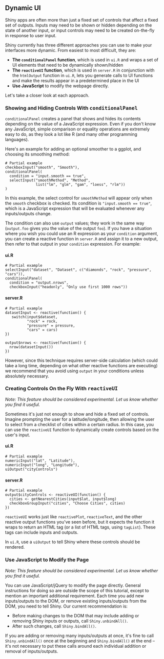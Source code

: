 ## Dynamic UI

Shiny apps are often more than just a fixed set of controls that affect a fixed set of outputs. Inputs may need to be shown or hidden depending on the state of another input, or input controls may need to be created on-the-fly in response to user input.

Shiny currently has three different approaches you can use to make your interfaces more dynamic. From easiest to most difficult, they are:

* **The `conditionalPanel` function**, which is used in `ui.R` and wraps a set of UI elements that need to be dynamically shown/hidden
* **The `reactiveUI` function**, which is used in `server.R` in conjunction with the `htmlOutput` function in `ui.R`, lets you generate calls to UI functions and make the results appear in a predetermined place in the UI
* **Use JavaScript** to modify the webpage directly.

Let's take a closer look at each approach.

### Showing and Hiding Controls With <tt>conditionalPanel</tt>

`conditionalPanel` creates a panel that shows and hides its contents depending on the value of a JavaScript expression. Even if you don't know any JavaScript, simple comparison or equality operations are extremely easy to do, as they look a lot like R (and many other programming languages).

Here's an example for adding an optional smoother to a ggplot, and choosing its smoothing method:

<pre><code class="r"># Partial example
checkboxInput("smooth", "Smooth"),
conditionalPanel(
  condition = "input.smooth == true",
  selectInput("smoothMethod", "Method",
              list("lm", "glm", "gam", "loess", "rlm"))
)</code></pre>

In this example, the select control for `smoothMethod` will appear only when the `smooth` checkbox is checked. Its condition is `"input.smooth == true"`, which is a JavaScript expression that will be evaluated whenever any inputs/outputs change.

The condition can also use `output` values; they work in the same way (`output.foo` gives you the value of the output `foo`). If you have a situation where you wish you could use an R expression as your `condition` argument, you can create a reactive function in `server.R` and assign it to a new output, then refer to that output in your `condition` expression. For example:

#### ui.R

<pre><code class="r"># Partial example
selectInput("dataset", "Dataset", c("diamonds", "rock", "pressure", "cars")),
conditionalPanel(
  condition = "output.nrows",
  checkboxInput("headonly", "Only use first 1000 rows"))</code></pre>

#### server.R

<pre><code class="r"># Partial example
datasetInput &lt;- reactive(function() {
   switch(input$dataset,
          "rock" = rock,
          "pressure" = pressure,
          "cars" = cars)
})

output$nrows &lt;- reactive(function() {
  nrow(datasetInput())
})</code></pre>

However, since this technique requires server-side calculation (which could take a long time, depending on what other reactive functions are executing) we recommend that you avoid using `output` in your conditions unless absolutely necessary.

### Creating Controls On the Fly With <tt>reactiveUI</tt>

*Note: This feature should be considered experimental. Let us know whether you find it useful.*

Sometimes it's just not enough to show and hide a fixed set of controls. Imagine prompting the user for a latitude/longitude, then allowing the user to select from a checklist of cities within a certain radius. In this case, you can use the `reactiveUI` function to dynamically create controls based on the user's input.

#### ui.R

<pre><code class="r"># Partial example
numericInput("lat", "Latitude"),
numericInput("long", "Longitude"),
uiOutput("cityControls")</code></pre>

#### server.R

<pre><code class="r"># Partial example
output$cityControls &lt;- reactiveUI(function() {
  cities &lt;- getNearestCities(input$lat, input$long)
  checkboxGroupInput("cities", "Choose Cities", cities)
})</code></pre>

`reactiveUI` works just like `reactivePlot`, `reactiveText`, and the other reactive output functions you've seen before, but it expects the function it wraps to return an HTML tag (or a list of HTML tags, using `tagList`). These tags can include inputs and outputs.

In `ui.R`, use a `uiOutput` to tell Shiny where these controls should be rendered.

### Use JavaScript to Modify the Page

*Note: This feature should be considered experimental. Let us know whether you find it useful.*

You can use JavaScript/jQuery to modify the page directly. General instructions for doing so are outside the scope of this tutorial, except to mention an important additional requirement. Each time you add new inputs/outputs to the DOM, or remove existing inputs/outputs from the DOM, you need to tell Shiny. Our current recommendation is:

* Before making changes to the DOM that may include adding or removing Shiny inputs or outputs, call `Shiny.unbindAll()`.
* After such changes, call `Shiny.bindAll()`.

If you are adding or removing many inputs/outputs at once, it's fine to call `Shiny.unbindAll()` once at the beginning and `Shiny.bindAll()` at the end&nbsp;&ndash; it's not necessary to put these calls around each individual addition or removal of inputs/outputs.